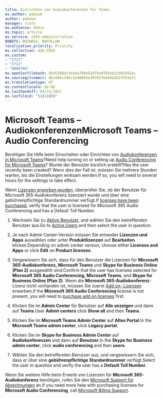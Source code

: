 ```yaml
---
title: Einrichten von Audiokonferenzen für Teams
ms.author: pebaum
author: pebaum
manager: scotv
ms.audience: Admin
ms.topic: article
ms.service: o365-administration
ROBOTS: NOINDEX, NOFOLLOW
localization_priority: Priority
ms.collection: Adm_O365
ms.custom:
- "2711"
- "2712"
- "9000766"
ms.openlocfilehash: d5d5288dc3ea8a708e92d79adf03eb21d65d42ac
ms.sourcegitcommit: 8bc60ec34bc1e40685e3976576e04a2623f63a7c
ms.translationtype: HT
ms.contentlocale: de-DE
ms.lasthandoff: 04/15/2021
ms.locfileid: "51811059"
---
```

# <a name="microsoft-teams--audio-conferencing"></a><span data-ttu-id="60fe3-102">Microsoft Teams – Audiokonferenzen</span><span class="sxs-lookup"><span data-stu-id="60fe3-102">Microsoft Teams – Audio Conferencing</span></span>

<span data-ttu-id="60fe3-103">Benötigen Sie Hilfe beim Einschalten oder Einrichten von [Audiokonferenzen in Microsoft Teams](https://docs.microsoft.com/microsoftteams/set-up-audio-conferencing-in-teams)?</span><span class="sxs-lookup"><span data-stu-id="60fe3-103">Need help turning on or setting up [Audio Conferencing for Microsoft Teams](https://docs.microsoft.com/microsoftteams/set-up-audio-conferencing-in-teams)?</span></span>  <span data-ttu-id="60fe3-104">Wurde der Benutzer kürzlich erstellt?</span><span class="sxs-lookup"><span data-stu-id="60fe3-104">Has the user recently been created?</span></span> <span data-ttu-id="60fe3-105">Wenn dies der Fall ist, müssen Sie mehrere Stunden warten, bis die Einstellungen wirksam werden.</span><span class="sxs-lookup"><span data-stu-id="60fe3-105">If so, you will need to several hours for the settings to take effect.</span></span>

<span data-ttu-id="60fe3-106">Wenn [Lizenzen erworben wurden](https://docs.microsoft.com/microsoftteams/set-up-audio-conferencing-in-teams#step-2-get-and-assign-licenses), überprüfen Sie, ob der Benutzer für Microsoft 365-Audiokonferenz lizenziert wurde und über eine gebührenpflichtige Standardnummer verfügt.</span><span class="sxs-lookup"><span data-stu-id="60fe3-106">If [licenses have been purchased](https://docs.microsoft.com/microsoftteams/set-up-audio-conferencing-in-teams#step-2-get-and-assign-licenses), verify that the user is licensed for Microsoft 365 Audio Conferencing and has a Default Toll Number.</span></span>

1. <span data-ttu-id="60fe3-107">Wechseln Sie zu [Aktive Benutzer](https://admin.microsoft.com/Adminportal/Home?source=applauncher#/users), und wählen Sie den betreffenden Benutzer aus.</span><span class="sxs-lookup"><span data-stu-id="60fe3-107">Go to [Active Users](https://admin.microsoft.com/Adminportal/Home?source=applauncher#/users) and then select the user in question.</span></span>

2. <span data-ttu-id="60fe3-108">Je nach Admin Center-Version müssen Sie entweder **Lizenzen und Apps** auswählen oder unter **Produktlizenzen** auf **Bearbeiten** klicken.</span><span class="sxs-lookup"><span data-stu-id="60fe3-108">Depending on admin center version, choose either **Licenses and Apps** or click **Edit** on **Product licenses**.</span></span>

3. <span data-ttu-id="60fe3-109">Vergewissern Sie sich, dass für den Benutzer die Lizenzen für **Microsoft 365-Audiokonferenz, Microsoft Teams** und **Skype for Business Online (Plan 2)** ausgewählt sind.</span><span class="sxs-lookup"><span data-stu-id="60fe3-109">Confirm that the user has licenses selected for **Microsoft 365 Audio Conferencing, Microsoft Teams**, and **Skype for Business Online (Plan 2)**.</span></span> <span data-ttu-id="60fe3-110">Wenn die **Microsoft 365-Audiokonferenz**-Lizenz nicht vorhanden ist, müssen Sie zuerst [Add on- Lizenzen](https://docs.microsoft.com/microsoftteams/teams-add-on-licensing/microsoft-teams-add-on-licensing?tabs=small-business) erwerben.</span><span class="sxs-lookup"><span data-stu-id="60fe3-110">If the **Microsoft 365 Audio Conferencing** license is not present, you will need to [purchase add on licenses](https://docs.microsoft.com/microsoftteams/teams-add-on-licensing/microsoft-teams-add-on-licensing?tabs=small-business) first.</span></span>

4. <span data-ttu-id="60fe3-111">Klicken Sie im **Admin Center** für Benutzer auf **Alle anzeigen** und dann auf **Teams**.</span><span class="sxs-lookup"><span data-stu-id="60fe3-111">User **Admin centers** click **Show all** and then **Teams**.</span></span>

5. <span data-ttu-id="60fe3-112">Klicken Sie im **Microsoft Teams Admin Center** auf **Altes Portal**.</span><span class="sxs-lookup"><span data-stu-id="60fe3-112">In the **Microsoft Teams admin center**, click **Legacy portal**.</span></span>

6. <span data-ttu-id="60fe3-113">Klicken Sie im **Skype for Business Admin Center** auf **Audiokonferenzen** und dann auf **Benutzer**.</span><span class="sxs-lookup"><span data-stu-id="60fe3-113">In the **Skype for Business admin center**, click **audio conferencing** and then **users**.</span></span>

7. <span data-ttu-id="60fe3-114">Wählen Sie den betreffenden Benutzer aus, und vergewissern Sie sich, dass er über eine **gebührenpflichtige Standardnummer** verfügt.</span><span class="sxs-lookup"><span data-stu-id="60fe3-114">Select the user in question and verify the user has a **Default Toll Number**.</span></span>

<span data-ttu-id="60fe3-115">Wenn Sie weitere Hilfe beim Erwerb von Lizenzen für **Microsoft 365-Audiokonferenz** benötigen, rufen Sie den [Microsoft Support für Abrechnungen](https://docs.microsoft.com/microsoft-365/admin/contact-support-for-business-products?view=o365-worldwide#phone-support) an.</span><span class="sxs-lookup"><span data-stu-id="60fe3-115">If you need more help with purchasing licenses for **Microsoft Audio Conferencing**, call [Microsoft Billing Support](https://docs.microsoft.com/microsoft-365/admin/contact-support-for-business-products?view=o365-worldwide#phone-support).</span></span>
